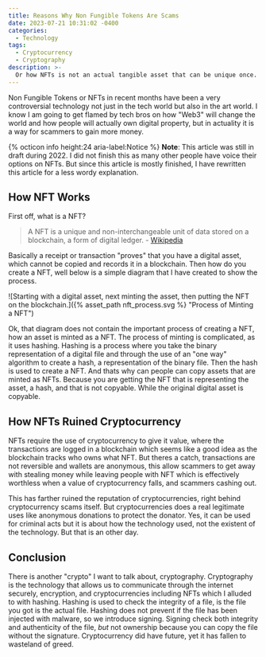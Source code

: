 ```yaml
---
title: Reasons Why Non Fungible Tokens Are Scams
date: 2023-07-21 10:31:02 -0400
categories:
  - Technology
tags:
  - Cryptocurrency
  - Cryptography
description: >-
  Or how NFTs is not an actual tangible asset that can be unique once.
---
```


Non Fungible Tokens or NFTs in recent months have been a very controversial
technology not just in the tech world but also in the art world. I know I am
going to get flamed by tech bros on how "Web3" will change the world and how
people will actually own digital property, but in actuality it is a way for
scammers to gain more money.

<p class="message">
{% octicon info height:24 aria-label:Notice %} <strong>Note</strong>: This
article was still in draft during 2022. I did not finish this as many other
people have voice their options on NFTs. But since this article is mostly
finished, I have rewritten this article for a less wordy explanation.
</p>

## How NFT Works

First off, what is a NFT?

> A NFT is a unique and non-interchangeable unit of data stored on a blockchain,
> a form of digital ledger.
> \- [Wikipedia][1]

Basically a receipt or transaction "proves" that you have a digital asset, which
cannot be copied and records it in a blockchain. Then how do you create a NFT,
well below is a simple diagram that I have created to show the process.

![Starting with a digital asset, next minting the asset, then putting the NFT on
  the blockchain.]({% asset_path nft_process.svg %} "Process of Minting a NFT")

Ok, that diagram does not contain the important process of creating a NFT, how
an asset is minted as a NFT. The process of minting is complicated, as it uses
hashing. Hashing is a process where you take the binary representation of a
digital file and through the use of an "one way" algorithm to create a hash, a
representation of the binary file. Then the hash is used to create a NFT. And
thats why can people can copy assets that are minted as NFTs. Because you are
getting the NFT that is representing the asset, a hash, and that is not
copyable. While the original digital asset is copyable.

## How NFTs Ruined Cryptocurrency

NFTs require the use of cryptocurrency to give it value, where the transactions
are logged in a blockchain which seems like a good idea as the blockchain tracks
who owns what NFT. But theres a catch, transactions are not reversible and
wallets are anonymous, this allow scammers to get away with stealing money while
leaving people with NFT which is effectively worthless when a value of
cryptocurrency falls, and scammers cashing out.

This has farther ruined the reputation of cryptocurrencies, right behind
cryptocurrency scams itself. But cryptocurrencies does a real legitimate uses
like anonymous donations to protect the donator. Yes, it can be used for
criminal acts but it is about how the technology used, not the existent of the
technology. But that is an other day.

## Conclusion

There is another "crypto" I want to talk about, cryptography. Cryptography is
the technology that allows us to communicate through the internet securely,
encryption, and cryptocurrencies including NFTs which I alluded to with hashing.
Hashing is used to check the integrity of a file, is the file you got is the
actual file. Hashing does not prevent if the file has been injected with
malware, so we introduce signing. Signing check both integrity and authenticity
of the file, *but* not ownership because you can copy the file without the
signature. Cryptocurrency did have future, yet it has fallen to wasteland of
greed.

[1]: https://en.wikipedia.org/wiki/Non-fungible_token
